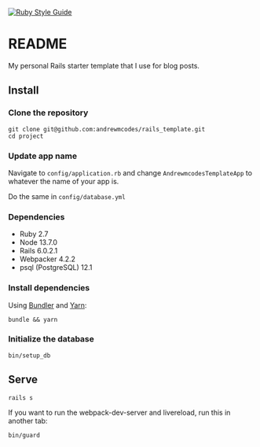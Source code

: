[![Ruby Style Guide](https://img.shields.io/badge/code_style-standard-brightgreen.svg)](https://github.com/testdouble/standard)

# README

My personal Rails starter template that I use for blog posts.

## Install

### Clone the repository

```shell
git clone git@github.com:andrewmcodes/rails_template.git
cd project
```

### Update app name

Navigate to `config/application.rb` and change `AndrewmcodesTemplateApp` to whatever the name of your app is.

Do the same in `config/database.yml`

### Dependencies

- Ruby 2.7
- Node 13.7.0
- Rails 6.0.2.1
- Webpacker 4.2.2
- psql (PostgreSQL) 12.1

### Install dependencies

Using [Bundler](https://github.com/bundler/bundler) and [Yarn](https://github.com/yarnpkg/yarn):

```shell
bundle && yarn
```

### Initialize the database

```shell
bin/setup_db
```

## Serve

```shell
rails s
```

If you want to run the webpack-dev-server and livereload, run this in another tab:

```shell
bin/guard
```
